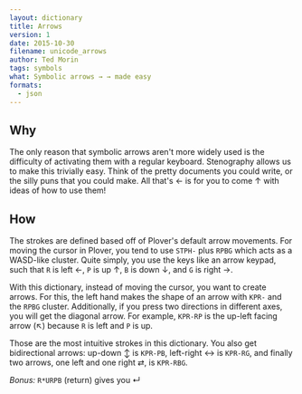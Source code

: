 ```yaml
---
layout: dictionary
title: Arrows
version: 1
date: 2015-10-30
filename: unicode_arrows
author: Ted Morin
tags: symbols
what: Symbolic arrows → → made easy
formats:
  - json
---
```


## Why

The only reason that symbolic arrows aren't more widely used is the difficulty of activating them with a regular keyboard. Stenography allows us to make this trivially easy. Think of the pretty documents you could write, or the silly puns that you could make. All that's ← is for you to come ↑ with ideas of how to use them!

## How

The strokes are defined based off of Plover's default arrow movements. For moving the cursor in Plover, you tend to use `STPH-` plus `RPBG` which acts as a WASD-like cluster. Quite simply, you use the keys like an arrow keypad, such that `R` is left ←, `P` is up ↑, `B` is down ↓, and `G` is right →.

With this dictionary, instead of moving the cursor, you want to create arrows. For this, the left hand makes the shape of an arrow with `KPR-` and the `RPBG` cluster. Additionally, if you press two directions in different axes, you will get the diagonal arrow. For example, `KPR-RP` is the up-left facing arrow (↖) because `R` is left and `P` is up.

Those are the most intuitive strokes in this dictionary. You also get bidirectional arrows: up-down ↕ is `KPR-PB`, left-right ↔ is `KPR-RG`, and finally two arrows, one left and one right ⇄, is `KPR-RBG`.

*Bonus:* `R*URPB` (return) gives you ↵